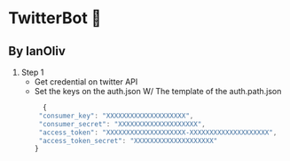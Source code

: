 # TwitterBot 🤖
## By IanOliv

1.  Step 1 
    * Get credential on twitter API
    * Set the keys on the auth.json W/ The template of the auth.path.json
        ```javascript
          {
         "consumer_key": "XXXXXXXXXXXXXXXXXXXX",
         "consumer_secret": "XXXXXXXXXXXXXXXXXXXX",
         "access_token": "XXXXXXXXXXXXXXXXXXXX-XXXXXXXXXXXXXXXXXXXX",
         "access_token_secret": "XXXXXXXXXXXXXXXXXXXX"
        }
        ```
         
         
